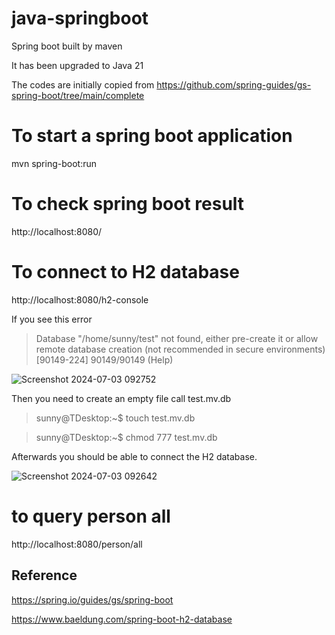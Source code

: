# java-springboot
Spring boot built by maven

It has been upgraded to Java 21

The codes are initially copied from https://github.com/spring-guides/gs-spring-boot/tree/main/complete


# To start a spring boot application

mvn spring-boot:run

# To check spring boot result

http://localhost:8080/

# To connect to H2 database

http://localhost:8080/h2-console

If you see this error

> Database "/home/sunny/test" not found, either pre-create it or allow remote database creation (not recommended in secure environments) [90149-224] 90149/90149 (Help)

![Screenshot 2024-07-03 092752](https://github.com/sunnyau/springboot-maven/assets/37674904/bc2ce472-0652-4522-b9c2-611d16d3ea7b)


Then you need to create an empty file call test.mv.db

> sunny@TDesktop:~$ touch test.mv.db

> sunny@TDesktop:~$ chmod 777 test.mv.db

Afterwards you should be able to connect the H2 database.

![Screenshot 2024-07-03 092642](https://github.com/sunnyau/springboot-maven/assets/37674904/59431d5a-b442-4ce5-9e33-a7449ca05961)

# to query person all

http://localhost:8080/person/all


## Reference

https://spring.io/guides/gs/spring-boot

https://www.baeldung.com/spring-boot-h2-database
